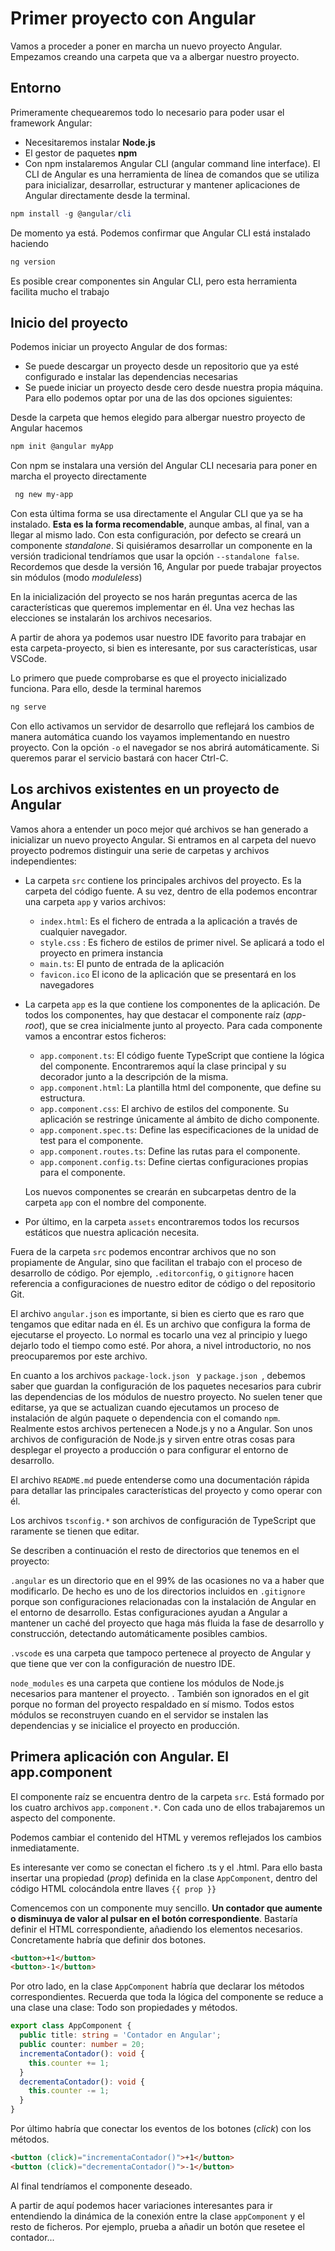# Primer proyecto con Angular

Vamos a proceder a poner en marcha un nuevo proyecto Angular. Empezamos creando una carpeta que va a albergar nuestro proyecto.

## Entorno

Primeramente chequearemos todo lo necesario para poder usar el framework Angular:

- Necesitaremos instalar **Node.js**
- El gestor de paquetes **npm**
- Con npm instalaremos Angular CLI (angular command line interface). El CLI de Angular es una herramienta de línea de comandos que se utiliza para inicializar, desarrollar, estructurar y mantener aplicaciones de Angular directamente desde la terminal.

```powershell
npm install -g @angular/cli
```

De momento ya está. Podemos confirmar que Angular CLI está instalado haciendo

```javascript
ng version
```

Es posible crear componentes sin Angular CLI, pero esta herramienta facilita mucho el trabajo

## Inicio del proyecto

Podemos iniciar un proyecto Angular de dos formas:

- Se puede descargar un proyecto desde un repositorio que ya esté configurado e instalar las dependencias necesarias
- Se puede iniciar un proyecto desde cero desde nuestra propia máquina. Para ello podemos optar por una de las dos opciones siguientes:

Desde la carpeta que hemos elegido para albergar nuestro proyecto de Angular hacemos

```powershell
npm init @angular myApp
```

Con npm se instalara una versión del Angular CLI necesaria para poner en marcha el proyecto directamente

```powershell
 ng new my-app
```

Con esta última forma se usa directamente el Angular CLI que ya se ha instalado. **Esta es la forma recomendable**, aunque ambas, al final, van a llegar al mismo lado. Con esta configuración, por defecto se creará un componente *standalone*. Si quisiéramos desarrollar un componente en la versión tradicional tendríamos que usar la opción `--standalone false`. Recordemos que desde la versión 16, Angular por puede trabajar proyectos  sin módulos (modo *moduleless*)

En la inicialización del proyecto se nos harán preguntas acerca de las características que queremos implementar en él. Una vez hechas las elecciones se instalarán los archivos necesarios.

A partir de ahora ya podemos usar nuestro IDE favorito para trabajar en esta carpeta-proyecto, si bien es interesante, por sus características, usar VSCode.

Lo primero que puede comprobarse es que el proyecto inicializado funciona. Para ello, desde la terminal haremos

```powershell
ng serve
```

Con ello activamos un servidor de desarrollo que reflejará los cambios de manera automática cuando los vayamos implementando en nuestro proyecto. Con la opción `-o` el navegador se nos abrirá automáticamente. Si queremos parar el servicio bastará con hacer Ctrl-C.

## Los archivos existentes en un proyecto de Angular

Vamos ahora a entender un poco mejor qué archivos se han generado a inicializar un nuevo proyecto Angular. Si entramos en al carpeta del nuevo proyecto podremos distinguir una serie de carpetas y archivos independientes:

- La carpeta `src` contiene los principales archivos del proyecto. Es la carpeta del código fuente. A su vez, dentro de ella podemos encontrar una carpeta `app` y varios archivos:

  - `index.html`: Es el fichero de entrada a la aplicación a través de cualquier navegador.
  - `style.css` : Es fichero de estilos de primer nivel. Se aplicará a todo el proyecto en primera instancia
  - `main.ts`: El punto de entrada de la aplicación
  - `favicon.ico` El icono de la aplicación que se presentará en los navegadores

- La carpeta `app` es la que contiene los componentes de la aplicación. De todos los componentes, hay que destacar el componente raíz (*app-root*), que se crea inicialmente junto al proyecto. Para cada componente vamos a encontrar estos ficheros:

  - `app.component.ts`: El código fuente TypeScript que contiene la lógica del componente. Encontraremos aquí la clase principal y su decorador junto a la descripción de la misma.
  - `app.component.html`: La plantilla html del componente, que define su estructura.
  - `app.component.css`: El archivo de estilos del componente. Su aplicación se restringe únicamente al ámbito de dicho componente.
  - `app.component.spec.ts`: Define las especificaciones de la unidad de test para el componente.
  - `app.component.routes.ts`: Define las rutas para el componente.
  - `app.component.config.ts`: Define ciertas configuraciones propias para el componente.

  Los nuevos componentes se crearán en subcarpetas dentro de la carpeta `app` con el nombre del componente.

- Por último, en la carpeta `assets` encontraremos todos los recursos estáticos que nuestra aplicación necesita.

Fuera de la carpeta `src` podemos encontrar archivos que no son propiamente de Angular, sino que facilitan el trabajo con el proceso de desarrollo de código. Por ejemplo, `.editorconfig`, o `gitignore` hacen referencia a configuraciones de nuestro editor de código o del repositorio Git.

El archivo `angular.json` es importante, si bien es cierto que es raro que tengamos que editar nada en él. Es un archivo que configura la forma de ejecutarse el proyecto. Lo normal es tocarlo una vez al principio y luego dejarlo todo el tiempo como esté. Por ahora, a nivel introductorio, no nos preocuparemos por este archivo.

En cuanto a los archivos `package-lock.json ` y `package.json `, debemos saber que guardan la configuración de los paquetes necesarios para cubrir las dependencias de los módulos de nuestro proyecto. No suelen tener que editarse, ya que se actualizan cuando ejecutamos un proceso de instalación de algún paquete o dependencia con el comando `npm`. Realmente estos archivos pertenecen a Node.js y no a Angular. Son unos archivos de configuración de Node.js y sirven entre otras cosas para desplegar el proyecto a producción o para configurar el entorno de desarrollo.

El archivo `README.md` puede entenderse como una documentación rápida para detallar las principales características del proyecto y como operar con él.

Los archivos `tsconfig.*` son archivos de configuración de TypeScript que raramente se tienen que editar.

Se describen a continuación el resto de directorios que tenemos en el proyecto:

`.angular` es un directorio que en el 99% de las ocasiones no va a haber que modificarlo. De hecho es uno de los directorios incluidos en `.gitignore` porque son configuraciones relacionadas con la instalación de Angular en el entorno de desarrollo. Estas configuraciones ayudan a Angular a mantener un caché del proyecto que haga más fluida la fase de desarrollo y construcción, detectando automáticamente posibles cambios.

`.vscode` es una carpeta que tampoco pertenece al proyecto de Angular y que tiene que ver con la configuración de nuestro IDE.

`node_modules` es una carpeta que contiene los módulos de Node.js necesarios para mantener el proyecto. . También son ignorados en el git porque no forman del proyecto respaldado en sí mismo. Todos estos módulos se reconstruyen cuando en el servidor se instalen las dependencias y se inicialice el proyecto en producción.

## Primera aplicación con Angular. El app.component

El componente raíz se encuentra dentro de la carpeta `src`. Está formado por los cuatro archivos `app.component.*`. Con cada uno de ellos trabajaremos un aspecto del componente.

Podemos cambiar el contenido del HTML y veremos reflejados los cambios inmediatamente.

Es interesante ver como se conectan el fichero .ts y el .html. Para ello basta insertar una propiedad (*prop*) definida en la clase `AppComponent`, dentro del código HTML colocándola entre llaves `{{ prop }}` 

Comencemos con un componente muy sencillo. **Un contador que aumente o disminuya de valor al pulsar en el botón correspondiente**. Bastaría definir el HTML correspondiente, añadiendo los elementos necesarios. Concretamente habría que definir dos botones.

```html
<button>+1</button>
<button>-1</button>
```

Por otro lado, en la clase `AppComponent` habría que declarar los métodos correspondientes. Recuerda que toda la lógica del componente se reduce a una clase una clase: Todo son propiedades y métodos.

```ts
export class AppComponent {
  public title: string = 'Contador en Angular';
  public counter: number = 20;
  incrementaContador(): void {
    this.counter += 1;
  } 
  decrementaContador(): void {
    this.counter -= 1;
  } 
}
```

Por último habría que conectar los eventos de los botones (*click*) con los métodos.

```html
<button (click)="incrementaContador()">+1</button>
<button (click)="decrementaContador()">-1</button>
```

Al final tendríamos el componente deseado.

A partir de aquí podemos hacer variaciones interesantes para ir entendiendo la dinámica de la conexión entre la clase `appComponent` y el resto de ficheros. Por ejemplo, prueba a añadir un botón que resetee el contador...
